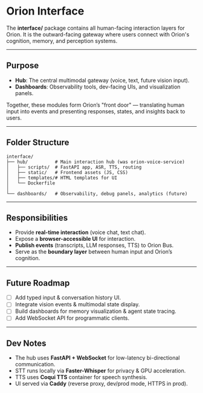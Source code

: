 # Orion Interface

The **interface/** package contains all human-facing interaction layers for Orion. It is the outward-facing gateway where users connect with Orion's cognition, memory, and perception systems.

---

## Purpose

* **Hub**: The central multimodal gateway (voice, text, future vision input).
* **Dashboards**: Observability tools, dev-facing UIs, and visualization panels.

Together, these modules form Orion’s "front door" — translating human input into events and presenting responses, states, and insights back to users.

---

## Folder Structure

```
interface/
├── hub/          # Main interaction hub (was orion-voice-service)
│   ├── scripts/  # FastAPI app, ASR, TTS, routing
│   ├── static/   # Frontend assets (JS, CSS)
│   ├── templates/# HTML templates for UI
│   └── Dockerfile
│
└── dashboards/   # Observability, debug panels, analytics (future)
```

---

## Responsibilities

* Provide **real-time interaction** (voice chat, text chat).
* Expose a **browser-accessible UI** for interaction.
* **Publish events** (transcripts, LLM responses, TTS) to Orion Bus.
* Serve as the **boundary layer** between human input and Orion’s cognition.

---

## Future Roadmap

* [ ] Add typed input & conversation history UI.
* [ ] Integrate vision events & multimodal state display.
* [ ] Build dashboards for memory visualization & agent state tracing.
* [ ] Add WebSocket API for programmatic clients.

---

## Dev Notes

* The hub uses **FastAPI + WebSocket** for low-latency bi-directional communication.
* STT runs locally via **Faster-Whisper** for privacy & GPU acceleration.
* TTS uses **Coqui TTS** container for speech synthesis.
* UI served via **Caddy** (reverse proxy, dev/prod mode, HTTPS in prod).
